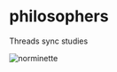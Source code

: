 # philosophers
Threads sync studies

![norminette](https://github.com/angelasoler/philosophers/actions/workflows/norminette.yml/badge.svg)
